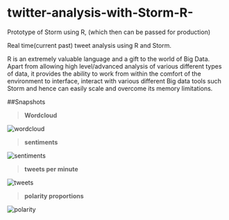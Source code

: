 # twitter-analysis-with-Storm-R-
Prototype of Storm using R, (which then can be passed for production)

Real time(current past) tweet analysis using R and Storm. 

R is an extremely valuable language and a gift to the world of Big Data. Apart from allowing high level/advanced analysis of various different types of data, it provides the ability to work from within the comfort of the environment to interface, interact with various different Big data tools such Storm and hence can easily scale and overcome its memory limitations. 

##Snapshots

> **Wordcloud**

![wordcloud](https://cloud.githubusercontent.com/assets/11197322/8509053/b9a79c08-225a-11e5-9ac8-a777758025d4.png?raw=true "wordcloud")



> **sentiments**

![sentiments](https://cloud.githubusercontent.com/assets/11197322/8509054/c06ef02c-225a-11e5-9bf7-d03f96eb8445.png?raw=true "sentiments")


> **tweets per minute**

![tweets](https://cloud.githubusercontent.com/assets/11197322/8509055/c583e590-225a-11e5-99ff-cedfd8e2d4d4.png?raw=true "tweets")


> **polarity proportions**

![polarity](https://cloud.githubusercontent.com/assets/11197322/8509056/c8cc494a-225a-11e5-9796-dddd55abaf4d.png?raw=true "polarity")
